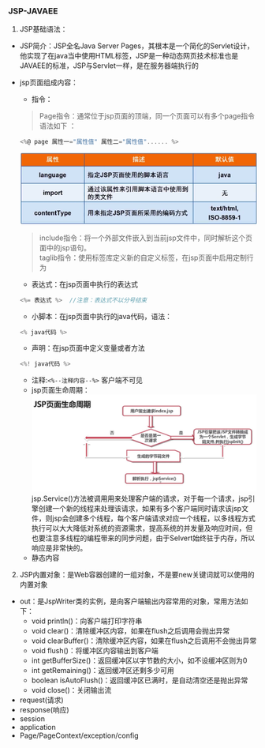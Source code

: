 ### JSP-JAVAEE
1. JSP基础语法：
  + JSP简介：JSP全名Java Server Pages，其根本是一个简化的Servlet设计，他实现了在java当中使用HTML标签，JSP是一种动态网页技术标准也是JAVAEE的标准，JSP与Servlet一样，是在服务器端执行的
  + jsp页面组成内容：
    + 指令：
    >Page指令：通常位于jsp页面的顶端，同一个页面可以有多个page指令      
    语法如下 ：

    ```js
    <%@ page 属性一="属性值" 属性二="属性值"...... %>
    ```  
    ![1](../Picture/Page指令常用属性.png)

      >include指令：将一个外部文件嵌入到当前jsp文件中，同时解析这个页面中的jsp语句。   
      taglib指令：使用标签库定义新的自定义标签，在jsp页面中启用定制行为

    + 表达式：在jsp页面中执行的表达式
    ```js
    <%= 表达式 %>  //注意：表达式不以分号结束
    ```
    + 小脚本：在jsp页面中执行的java代码，语法：
    ```js
    <% java代码 %>
    ```
    + 声明：在jsp页面中定义变量或者方法
    ```js
    <%! java代码 %>
    ```
    + 注释:`<%--注释内容--%>`  客户端不可见
    + jsp页面生命周期：
    ![2](../Picture/JSP生命周期.png)
    jsp.Service()方法被调用用来处理客户端的请求，对于每一个请求，jsp引擎创建一个新的线程来处理该请求，如果有多个客户端同时请求该jsp文件，则jsp会创建多个线程，每个客户端请求对应一个线程，以多线程方式执行可以大大降低对系统的资源需求，提高系统的并发量及响应时间，但也要注意多线程的编程带来的同步问题，由于Selvert始终驻于内存，所以响应是非常快的。
    + 静态内容
2. JSP内置对象：是Web容器创建的一组对象，不是要new关键词就可以使用的内置对象
  + out：是JspWriter类的实例，是向客户端输出内容常用的对象，常用方法如下：
    + void println()：向客户端打印字符串
    + void clear()：清除缓冲区内容，如果在flush之后调用会抛出异常
    + void clearBuffer()：清除缓冲区内容，如果在flush之后调用不会抛出异常
    + void flush()：将缓冲区内容输出到客户端
    + int getBufferSize()：返回缓冲区以字节数的大小，如不设缓冲区则为0
    + int getRemaining()：返回缓冲区还剩多少可用
    + boolean isAutoFlush()：返回缓冲区已满时，是自动清空还是抛出异常
    + void close()：关闭输出流
  + request(请求)
  + response(响应)
  + session
  + application
  + Page/PageContext/exception/config
